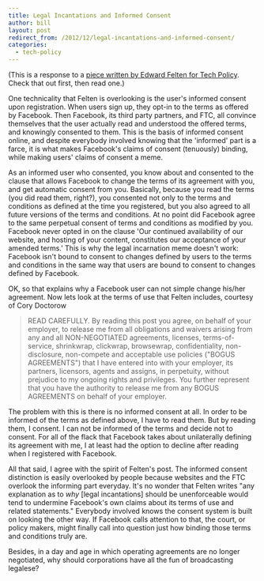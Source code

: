 ```yaml
---
title: Legal Incantations and Informed Consent
author: bill
layout: post
redirect_from: /2012/12/legal-incantations-and-informed-consent/
categories:
  - tech-policy
---
```

(This is a response to a [piece written by Edward Felten for Tech Policy](http://www.techpolicy.com/Blog/Featured-Blog-Post/Facebook-Copyright-Statement-Not-Entirely-Silly.aspx).
Check that out first, then read one.)

One technicality that Felten is overlooking is the user's informed consent upon
registration. When users sign up, they opt-in to the terms as offered by
Facebook. Then Facebook, its third party partners, and FTC, all convince
themselves that the user actually read and understood the offered terms, and
knowingly consented to them. This is the basis of informed consent online, and
despite everybody involved knowing that the 'informed' part is a farce, it is 
what makes Facebook's claims of consent (tenuously) binding, while making 
users' claims of consent a meme.

As an informed user who consented, you know about and consented to the clause
that allows Facebook to change the terms of its agreement with you, and get
automatic consent from you. Basically, because you read the terms (you did read
them, right?), you consented not only to the terms and conditions as defined at
the time you registered, but you also agreed to all future versions of the
terms and conditions. At no point did Facebook agree to the same perpetual
consent of terms and conditions as modified by you. Facebook never opted in on
the clause 'Our continued availability of our website, and hosting of your
content, constitutes our acceptance of your amended terms.' This is why the
legal incarnation meme doesn't work: Facebook isn't bound to consent to changes
defined by users to the terms and conditions in the same way that users are
bound to consent to changes defined by Facebook.

OK, so that explains why a Facebook user can not simple change his/her
agreement. Now lets look at the terms of use that Felten includes, courtesy of
Cory Doctorow

> READ CAREFULLY. By reading this post you agree, on behalf of your employer,
> to release me from all obligations and waivers arising from any and all
> NON-NEGOTIATED agreements, licenses, terms-of-service, shrinkwrap, clickwrap,
> browsewrap, confidentiality, non-disclosure, non-compete and acceptable use
> policies ("BOGUS AGREEMENTS") that I have entered into with your employer,
> its partners, licensors, agents and assigns, in perpetuity, without prejudice
> to my ongoing rights and privileges. You further represent that you have the
> authority to release me from any BOGUS AGREEMENTS on behalf of your employer.

The problem with this is there is no informed consent at all. In order to be
informed of the terms as defined above, I have to read them. But by reading
them, I consent. I can not be informed of the terms and decide not to consent.
For all of the flack that Facebook takes about unilaterally defining its
agreement with me, I at least had the option to decline after reading when I
registered with Facebook.

All that said, I agree with the spirit of Felten's post. The informed consent
distinction is easily overlooked by people because websites and the FTC
overlook the informing part everyday. It's no wonder that Felten writes "any
explanation as to *why* [legal incantations] should be unenforceable would tend
to undermine Facebook's own claims about its terms of use and related 
statements." Everybody involved knows the consent system is built on looking
the other way. If Facebook calls attention to that, the court, or policy
makers, might finally call into question just how binding those terms and
conditions truly are.

Besides, in a day and age in which operating agreements are no longer
negotiated, why should corporations have all the fun of broadcasting legalese?
